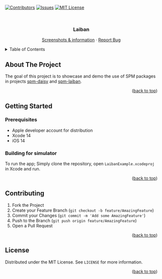 <!-- Improved compatibility of back to top link: See: https://github.com/othneildrew/Best-README-Template/pull/73 -->
<a name="readme-top"></a>
<!--
*** Thanks for checking out the Best-README-Template. If you have a suggestion
*** that would make this better, please fork the repo and create a pull request
*** or simply open an issue with the tag "enhancement".
*** Don't forget to give the project a star!
*** Thanks again! Now go create something AMAZING! :D
-->



<!-- PROJECT SHIELDS -->
<!--
*** I'm using markdown "reference style" links for readability.
*** Reference links are enclosed in brackets [ ] instead of parentheses ( ).
*** See the bottom of this document for the declaration of the reference variables
*** for contributors-url, forks-url, etc. This is an optional, concise syntax you may use.
*** https://www.markdownguide.org/basic-syntax/#reference-style-links
-->
[![Contributors][contributors-shield]][contributors-url]
[![Issues][issues-shield]][issues-url]
[![MIT License][license-shield]][license-url]



<!-- PROJECT LOGO -->
<br />
<div align="center">
  <h3 align="center">Laiban</h3>

  <p align="center">
    <a href="https://laiban.helsingborg.se/laibans-funktioner/">Screenshots & information</a>
    ·
    <a href="https://github.com/helsingborg-stad/app-laiban-ios-example/issues">Report Bug</a>
  </p>
</div>

<!-- TABLE OF CONTENTS -->
<details>
  <summary>Table of Contents</summary>
  <ol>
    <li>
      <a href="#about-the-project">About The Project</a>
    </li>
    <li>
      <a href="#getting-started">Getting Started</a>
      <ul>
        <li><a href="#prerequisites">Prerequisites</a></li>
      </ul>
    </li>
    <li><a href="#contributing">Contributing</a></li>
    <li><a href="#license">License</a></li>
  </ol>
</details>



<!-- ABOUT THE PROJECT -->
## About The Project

The goal of this project is to showcase and demo the use of SPM packages in projects [spm-daisy](https://github.com/helsingborg-stad/spm-daisy) and [spm-laiban](https://github.com/helsingborg-stad/spm-laiban).

<p align="right">(<a href="#readme-top">back to top</a>)</p>

<!-- GETTING STARTED -->
## Getting Started

### Prerequisites

* Apple developer account for distribution
* Xcode 14
* iOS 14

### Building for simulator

To run the app; Simply clone the repository, open `LaibanExample.xcodeproj` in Xcode and run.

<p align="right">(<a href="#readme-top">back to top</a>)</p>

<!-- CONTRIBUTING -->
## Contributing

1. Fork the Project
2. Create your Feature Branch (`git checkout -b feature/AmazingFeature`)
3. Commit your Changes (`git commit -m 'Add some AmazingFeature'`)
4. Push to the Branch (`git push origin feature/AmazingFeature`)
5. Open a Pull Request

<p align="right">(<a href="#readme-top">back to top</a>)</p>



<!-- LICENSE -->
## License

Distributed under the MIT License. See `LICENSE` for more information.

<p align="right">(<a href="#readme-top">back to top</a>)</p>


<!-- MARKDOWN LINKS & IMAGES -->
<!-- https://www.markdownguide.org/basic-syntax/#reference-style-links -->
[contributors-shield]: https://img.shields.io/github/contributors/helsingborg-stad/app-laiban-ios-example.svg?style=for-the-badge
[contributors-url]: https://github.com/helsingborg-stad/app-laiban-ios-example/graphs/contributors
[issues-shield]: https://img.shields.io/github/issues/helsingborg-stad/app-laiban-ios-example.svg?style=for-the-badge
[issues-url]: https://github.com/helsingborg-stad/app-laiban-ios-example/issues
[license-shield]: https://img.shields.io/github/license/helsingborg-stad/app-laiban-ios-example.svg?style=for-the-badge
[license-url]: https://github.com/helsingborg-stad/app-laiban-ios-example/blob/main/LICENSE
